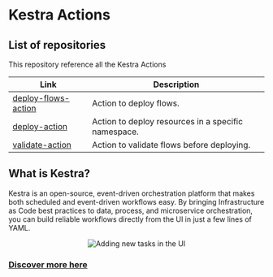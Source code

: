 # Kestra Actions

## List of repositories

This repository reference all the Kestra Actions

| Link                                                                    | Description                                         |
| ----------------------------------------------------------------------- | --------------------------------------------------- |
| [deploy-flows-action](https://github.com/kestra-io/deploy-flows-action) | Action to deploy flows.                             |
| [deploy-action](https://github.com/kestra-io/deploy-action)             | Action to deploy resources in a specific namespace. |
| [validate-action](https://github.com/kestra-io/validate-action)         | Action to validate flows before deploying.          |


## What is Kestra?

Kestra is an open-source, event-driven orchestration platform that makes both scheduled and event-driven workflows easy. By bringing Infrastructure as Code best practices to data, process, and microservice orchestration, you can build reliable workflows directly from the UI in just a few lines of YAML.


<p align="center">
  <img src="https://kestra.io/adding-tasks.gif" alt="Adding new tasks in the UI">
</p>

### [Discover more here](https://github.com/kestra-io/kestra)
